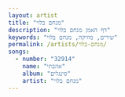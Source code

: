 ```yaml
---
layout: artist
title: "מנחם בלוי"
description: "דף האמן מנחם בלוי"
keywords: "שירים, מוזיקה, מנחם בלוי"
permalink: /artists/מנחם-בלוי/
songs:
  - number: "32914"
    name: "אהבתי"
    album: "סינגלים"
    artist: "מנחם בלוי"
---
```

